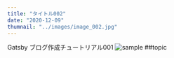 ```yaml
---
title: "タイトル002"
date: "2020-12-09"
thumnail: "../images/image_002.jpg"
---
```


Gatsby ブログ作成チュートリアル001
![sample]("../images/image_002.jpg")
##topic


